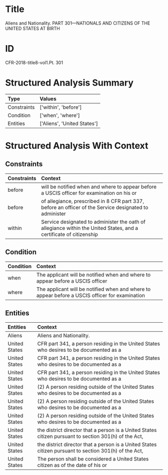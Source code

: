 # Title

 Aliens and Nationality. PART 301—NATIONALS AND CITIZENS OF THE UNITED STATES AT BIRTH


# ID

 CFR-2018-title8-vol1.Pt. 301


# Structured Analysis Summary

| Type        | Values                      |
|:------------|:----------------------------|
| Constraints | ['within', 'before']        |
| Condition   | ['when', 'where']           |
| Entities    | ['Aliens', 'United States'] |


# Structured Analysis With Context

 


## Constraints

| Constraints   | Context                                                                                                            |
|:--------------|:-------------------------------------------------------------------------------------------------------------------|
| before        | will be notified when and where to appear before a USCIS officer for examination on his or                         |
| before        | of allegiance, prescribed in 8 CFR part 337, before an officer of the Service designated to administer             |
| within        | Service designated to administer the oath of allegiance within the United States, and a certificate of citizenship |


## Condition

| Condition   | Context                                                                                         |
|:------------|:------------------------------------------------------------------------------------------------|
| when        | The applicant will be notified  when and where to appear before a USCIS officer                 |
| where       | The applicant will be notified when and  where to appear before a USCIS officer for examination |


## Entities

| Entities      | Context                                                                                               |
|:--------------|:------------------------------------------------------------------------------------------------------|
| Aliens        | Aliens  and Nationality.                                                                              |
| United States | CFR part 341, a person residing in the United States  who desires to be documented as a               |
| United States | CFR part 341, a person residing in the United States  who desires to be documented as a               |
| United States | CFR part 341, a person residing in the United States  who desires to be documented as a               |
| United States | (2) A person residing outside of the  United States  who desires to be documented as a                |
| United States | (2) A person residing outside of the  United States  who desires to be documented as a                |
| United States | (2) A person residing outside of the  United States  who desires to be documented as a                |
| United States | the district director that a person is a United States citizen pursuant to section 301(h) of the Act, |
| United States | the district director that a person is a United States citizen pursuant to section 301(h) of the Act, |
| United States | The person shall be considered a  United States citizen as of the date of his or                      |


